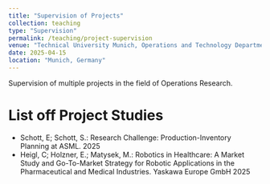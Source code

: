 ```yaml
---
title: "Supervision of Projects"
collection: teaching
type: "Supervision"
permalink: /teaching/project-supervision
venue: "Technical University Munich, Operations and Technology Department"
date: 2025-04-15
location: "Munich, Germany"
---
```



Supervision of multiple projects in the field of Operations Research.

List off Project Studies
======
- Schott, E; Schott, S.: Research Challenge: Production-Inventory Planning at ASML. 2025
- Heigl, C; Holzner, E.; Matysek, M.: Robotics in Healthcare: A Market Study and Go-To-Market Strategy for Robotic Applications in the Pharmaceutical and Medical Industries. Yaskawa Europe GmbH 2025